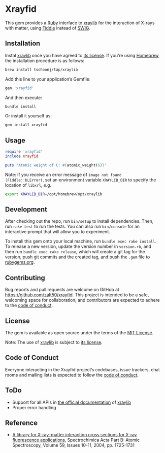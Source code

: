 # Xrayfid

This gem provides a [Ruby](https://www.ruby-lang.org) interface to
[xraylib](https://github.com/tschoonj/xraylib) for the interaction of
X-rays with matter, using [Fiddle](https://github.com/ruby/fiddle)
instead of [SWIG](http://www.swig.org).

## Installation

Instal [xraylib](https://github.com/tschoonj/xraylib) once you have
agreed to [its
license](https://github.com/tschoonj/xraylib/blob/master/license_all.txt).
If you’re using [Homebrew](https://brew.sh), the installation procedure
is as follows:

``` sh
brew install tschoonj/tap/xraylib
```

Add this line to your application’s Gemfile:

``` ruby
gem 'xrayfid'
```

And then execute:

``` sh
bundle install
```

Or install it yourself as:

``` sh
gem install xrayfid
```

## Usage

``` ruby
require 'xrayfid'
include Xrayfid

puts "Atomic weight of C: #{atomic_weight(6)}"
```

Note: if you receive an error message of
`image not found (Fiddle::DLError)`, set an environment variable
`XRAYLIB_DIR` to specify the location of `libxrl`, e.g.

``` sh
export XRAYLIB_DIR=/opt/homebrew/opt/xraylib
```

## Development

After checking out the repo, run `bin/setup` to install dependencies.
Then, run `rake test` to run the tests. You can also run `bin/console`
for an interactive prompt that will allow you to experiment.

To install this gem onto your local machine, run
`bundle exec rake install`. To release a new version, update the version
number in `version.rb`, and then run `bundle exec rake release`, which
will create a git tag for the version, push git commits and the created
tag, and push the `.gem` file to [rubygems.org](https://rubygems.org).

## Contributing

Bug reports and pull requests are welcome on GitHub at
https://github.com/zalt50/xrayfid. This project is intended to be a
safe, welcoming space for collaboration, and contributors are expected
to adhere to the [code of
conduct](https://github.com/zalt50/xrayfid/blob/main/CODE_OF_CONDUCT.md).

## License

The gem is available as open source under the terms of the [MIT
License](https://opensource.org/licenses/MIT).

Note: The use of [xraylib](https://github.com/tschoonj/xraylib) is
subject to [its
license](https://github.com/tschoonj/xraylib/blob/master/license_all.txt).

## Code of Conduct

Everyone interacting in the Xrayfid project’s codebases, issue trackers,
chat rooms and mailing lists is expected to follow the [code of
conduct](https://github.com/zalt50/xrayfid/blob/main/CODE_OF_CONDUCT.md).

## ToDo

- Support for all APIs in [the official
  documentation](http://github.com/tschoonj/xraylib/wiki) of
  [xraylib](https://github.com/tschoonj/xraylib)
- Proper error handling

## Reference

- [A library for X-ray–matter interaction cross sections for X-ray
  fluorescence applications](https://doi.org/10.1016/j.sab.2004.03.014),
  Spectrochimica Acta Part B: Atomic Spectroscopy, Volume 59, Issues
  10-11, 2004, pp. 1725-1731
